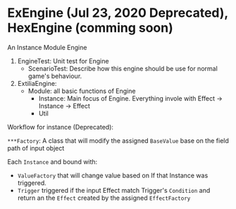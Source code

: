 # ExEngine (Jul 23, 2020 Deprecated), HexEngine (comming soon)
An Instance Module Engine

1. EngineTest: Unit test for Engine
   - ScenarioTest: Describe how this engine should be use for normal game's behaviour.
2. ExtiliaEngine:
   - Module: all basic functions of Engine
     - Instance: Main focus of Engine. Everything invole with Effect -> Instance -> Effect
     - Util

Workflow for instance (Deprecated):

```***Factory```: A class that will modify the assigned ```BaseValue``` base on the field path of input object

Each ```Instance``` and bound with:
 - ```ValueFactory``` that will change value based on If that Instance was triggered.
 - ```Trigger``` triggered if the input Effect match Trigger's ```Condition``` and return an the ```Effect``` created by the assigned ```EffectFactory```

